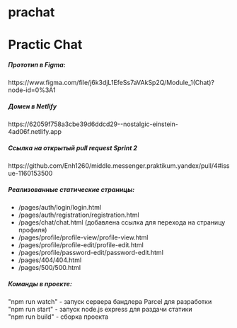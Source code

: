 # prachat
<h1>Practic Chat</h1>

<h5>Прототип в Figma:</h5>
https://www.figma.com/file/j6k3djL1EfeSs7aVAkSp2Q/Module_1(Chat)?node-id=0%3A1
<br>
<h5>Домен в Netlify</h5>
https://62059f758a3cbe39d6ddcd29--nostalgic-einstein-4ad06f.netlify.app
<br>
<h5>Ссылка на открытый pull request Sprint 2</h5>
https://github.com/Enh1260/middle.messenger.praktikum.yandex/pull/4#issue-1160153500
<h5>Реализованные статические страницы:</h5>
<ul>
  <li>/pages/auth/login/login.html</li>
  <li>/pages/auth/registration/registration.html</li>
  <li>/pages/chat/chat.html (добавлена ссылка для перехода на страницу профиля)</li>
  <li>/pages/profile/profile-view/profile-view.html</li>
  <li>/pages/profile/profile-edit/profile-edit.html</li>
  <li>/pages/profile/password-edit/password-edit.html</li>
  <li>/pages/404/404.html</li>
  <li>/pages/500/500.html</li>
</ul>
<h5>Команды в проекте:</h5>
  "npm run watch" - запуск сервера бандлера Parcel для разработки<br>
  "npm run start" - запуск node.js express для раздачи статики<br>
  "npm run build" - сборка проекта<br>
